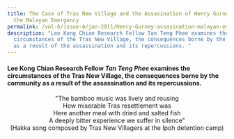 ```yaml
---
title: The Case of Tras New Village and the Assasination of Henry Gurney During
  the Malayan Emergency
permalink: /vol-6/issue-4/jan-2011/Henry-Gurney-assasination-malayan-emergency/
description: "Lee Kong Chian Research Fellow Tan Teng Phee examines the
  circumstances of the Tras New Village, the consequences borne by the community
  as a result of the assassination and its repercussions. "
---
```

 #### Lee Kong Chian Research Fellow _Tan Teng Phee_ examines the circumstances of the Tras New Village, the consequences borne by the community as a result of the assassination and its repercussions.
 
 <center>"The bamboo music was lively and rousing<br> How miserable Tras resettlement was<br> Here another meal with dried and salted fish<br> A deeply bitter experience we suffer in silence"<br>(Hakka song composed by Tras New Villagers at the Ipoh detention camp) </center>
















